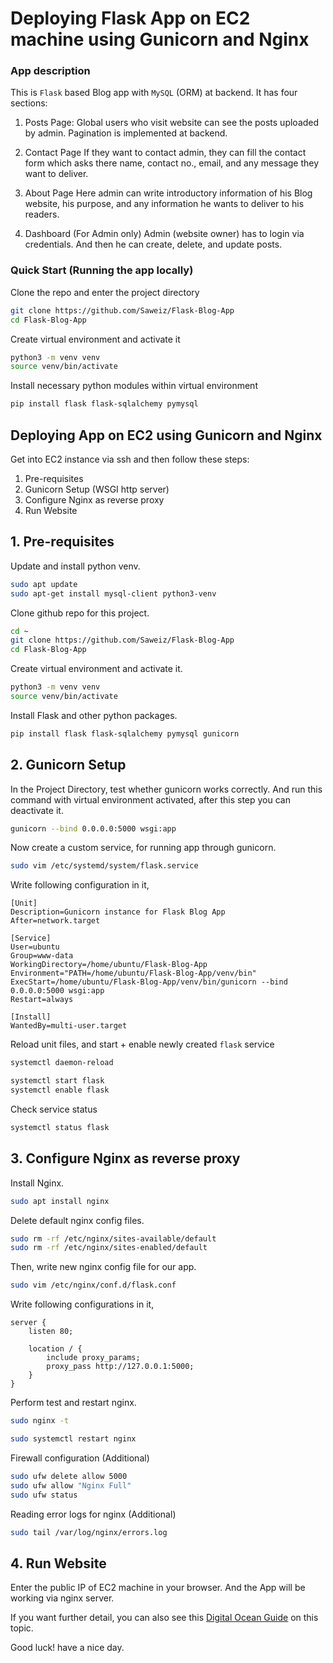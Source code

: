 # Deploying Flask App on EC2 machine using Gunicorn and Nginx

### App description

This is `Flask` based Blog app with `MySQL` (ORM) at backend. It has four sections:

1. Posts Page:
   Global users who visit website can see the posts uploaded by admin. Pagination is implemented at backend.

2. Contact Page
   If they want to contact admin, they can fill the contact form which asks there name, contact no., email, and any message they want to deliver.

3. About Page
   Here admin can write introductory information of his Blog website, his purpose, and any information he wants to deliver to his readers.

4. Dashboard (For Admin only)
   Admin (website owner) has to login via credentials. And then he can create, delete, and update posts. 


### Quick Start (Running the app locally)

Clone the repo and enter the project directory
```bash
git clone https://github.com/Saweiz/Flask-Blog-App
cd Flask-Blog-App
```

Create virtual environment and activate it
```bash
python3 -m venv venv
source venv/bin/activate
```

Install necessary python modules within virtual environment
```bash
pip install flask flask-sqlalchemy pymysql

```

## Deploying App on EC2 using Gunicorn and Nginx
Get into EC2 instance via ssh and then follow these steps:

1. Pre-requisites
2. Gunicorn Setup (WSGI http server)
3. Configure Nginx as reverse proxy
4. Run Website


## 1. Pre-requisites
Update and install python venv.
```bash
sudo apt update
sudo apt-get install mysql-client python3-venv
```

Clone github repo for this project.
```bash
cd ~
git clone https://github.com/Saweiz/Flask-Blog-App
cd Flask-Blog-App
```

Create virtual environment and activate it.
```bash
python3 -m venv venv
source venv/bin/activate
```

Install Flask and other python packages.
```bash
pip install flask flask-sqlalchemy pymysql gunicorn

```

## 2. Gunicorn Setup

In the Project Directory, test whether gunicorn works correctly. And run this command with virtual environment activated, after this step you can deactivate it.
```bash
gunicorn --bind 0.0.0.0:5000 wsgi:app 
```

Now create a custom service, for running app through gunicorn.
```bash 
sudo vim /etc/systemd/system/flask.service
```

Write following configuration in it,
```
[Unit]
Description=Gunicorn instance for Flask Blog App
After=network.target

[Service]
User=ubuntu
Group=www-data
WorkingDirectory=/home/ubuntu/Flask-Blog-App
Environment="PATH=/home/ubuntu/Flask-Blog-App/venv/bin"
ExecStart=/home/ubuntu/Flask-Blog-App/venv/bin/gunicorn --bind 0.0.0.0:5000 wsgi:app
Restart=always

[Install]
WantedBy=multi-user.target
```

Reload unit files, and start + enable newly created `flask` service

```bash
systemctl daemon-reload
```
```bash
systemctl start flask          
systemctl enable flask         
```

Check service status
```bash
systemctl status flask         
```


## 3. Configure Nginx as reverse proxy
Install Nginx.
```bash
sudo apt install nginx        
```

Delete default nginx config files.
```bash
sudo rm -rf /etc/nginx/sites-available/default
sudo rm -rf /etc/nginx/sites-enabled/default
```

Then, write new nginx config file for our app.
```bash
sudo vim /etc/nginx/conf.d/flask.conf
```

Write following configurations in it,
```
server {
    listen 80;
    
    location / {
        include proxy_params;
        proxy_pass http://127.0.0.1:5000;
    }
}
```


Perform test and restart nginx.
```bash
sudo nginx -t
```
```bash
sudo systemctl restart nginx
```


Firewall configuration (Additional) 
```bash
sudo ufw delete allow 5000
sudo ufw allow "Nginx Full"
sudo ufw status
```

Reading error logs for nginx (Additional)
```bash
sudo tail /var/log/nginx/errors.log 
```


## 4. Run Website
Enter the public IP of EC2 machine in your browser. And the App will be working via nginx server.

If you want further detail, you can also see this 
[Digital Ocean Guide](https://www.digitalocean.com/community/tutorials/how-to-serve-flask-applications-with-gunicorn-and-nginx-on-ubuntu-22-04) on this topic. 

Good luck! have a nice day. 

